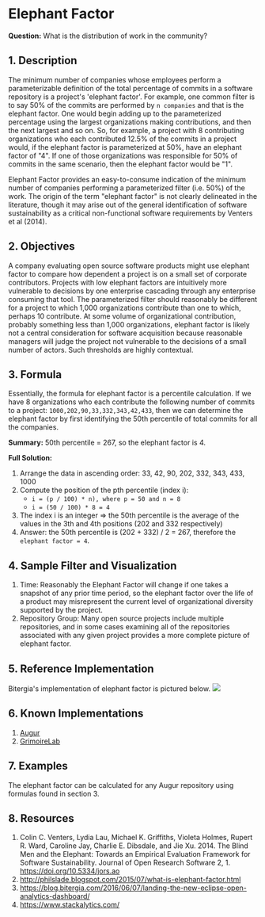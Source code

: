 # Elephant Factor

**Question:** What is the distribution of work in the community?

## 1. Description
The minimum number of companies whose employees perform a parameterizable definition of the total percentage of commits in a software repository is a project's 'elephant factor'. For example, one common filter is to say 50% of the commits are performed by `n companies` and that is the elephant factor. One would begin adding up to the parameterized percentage using the largest organizations making contributions, and then the next largest and so on. So, for example, a project with 8 contributing organizations who each contributed 12.5% of the commits in a project would, if the elephant factor is parameterized at 50%, have an elephant factor of "4". If one of those organizations was responsible for 50% of commits in the same scenario, then the elephant factor would be "1".

Elephant Factor provides an easy-to-consume indication of the minimum number of companies performing a parameterized filter (i.e. 50%) of the work. The origin of the term "elephant factor" is not clearly delineated in the literature, though it may arise out of the general identification of software sustainability as a critical non-functional software requirements by Venters et al (2014).  

## 2. Objectives

A company evaluating open source software products might use elephant factor to compare how dependent a project is on a small set of corporate contributors. Projects with low elephant factors are intuitively more vulnerable to decisions by one enterprise cascading through any enterprise consuming that tool. The parameterized filter should reasonably be different for a project to which 1,000 organizations contribute than one to which, perhaps 10 contribute. At some volume of organizational contribution, probably something less than 1,000 organizations, elephant factor is likely not a central consideration for software acquisition because reasonable managers will judge the project not vulnerable to the decisions of a small number of actors. Such thresholds are highly contextual.

## 3. Formula
Essentially, the formula for elephant factor is a percentile calculation. If we have 8 organizations who each contribute the following number of commits to a project: `1000,202,90,33,332,343,42,433`, then we can determine the elephant factor by first identifying the 50th percentile of total commits for all the companies.

**Summary:** 50th percentile = 267, so the elephant factor is 4.

**Full Solution:**
1. Arrange the data in ascending order: 33, 42, 90, 202, 332, 343, 433, 1000
2. Compute the position of the pth percentile (index i):
   -  `i = (p / 100) * n), where p = 50 and n = 8`
   -  `i = (50 / 100) * 8 = 4`
3. The index i is an integer ⇒ the 50th percentile is the average of the values in the 3th and 4th positions (202 and 332 respectively)
4. Answer: the 50th percentile is (202 + 332) / 2 = 267, therefore the `elephant factor = 4`.

## 4. Sample Filter and Visualization
1. Time: Reasonably the Elephant Factor will change if one takes a snapshot of any prior time period, so the elephant factor over the life of a product may misrepresent the current level of organizational diversity supported by the project.
2. Repository Group: Many open source projects include multiple repositories, and in some cases examining all of the repositories associated with any given project provides a more complete picture of elephant factor.

## 5. Reference Implementation
Bitergia's implementation of elephant factor is pictured below.
![](https://github.com/chaoss/wg-risk/blob/master/metrics/images/elephant_factor.png)

## 6. Known Implementations
1. [Augur](https://github.com/chaoss/augur)
2. [GrimoireLab](https://chaoss.github.io/grimoirelab)

## 7. Examples
The elephant factor can be calculated for any Augur repository using formulas found in section 3.

## 8. Resources
1. Colin C. Venters, Lydia Lau, Michael K. Griffiths, Violeta Holmes, Rupert R. Ward, Caroline Jay, Charlie E. Dibsdale, and Jie Xu. 2014. The Blind Men and the Elephant: Towards an Empirical Evaluation Framework for Software Sustainability. Journal of Open Research Software 2, 1. https://doi.org/10.5334/jors.ao
2. http://philslade.blogspot.com/2015/07/what-is-elephant-factor.html
3. https://blog.bitergia.com/2016/06/07/landing-the-new-eclipse-open-analytics-dashboard/
4. https://www.stackalytics.com/
